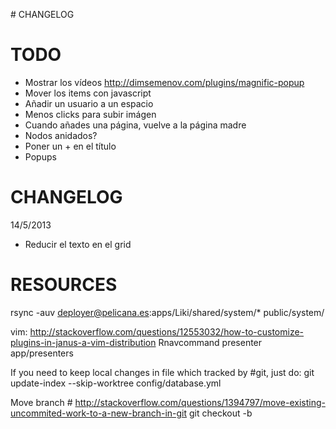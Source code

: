 # CHANGELOG

# TODO
- Mostrar los vídeos http://dimsemenov.com/plugins/magnific-popup
- Mover los items con javascript
- Añadir un usuario a un espacio
- Menos clicks para subir imágen
- Cuando añades una página, vuelve a la página madre
- Nodos anidados?
- Poner un + en el título
- Popups

# CHANGELOG

14/5/2013 
- Reducir el texto en el grid

# RESOURCES
rsync -auv deployer@pelicana.es:apps/Liki/shared/system/* public/system/

vim:
http://stackoverflow.com/questions/12553032/how-to-customize-plugins-in-janus-a-vim-distribution
Rnavcommand presenter app/presenters


If you need to keep local changes in file which tracked by #git, just do:
git update-index --skip-worktree config/database.yml

Move branch # http://stackoverflow.com/questions/1394797/move-existing-uncommited-work-to-a-new-branch-in-git
git checkout -b <new-branch>


